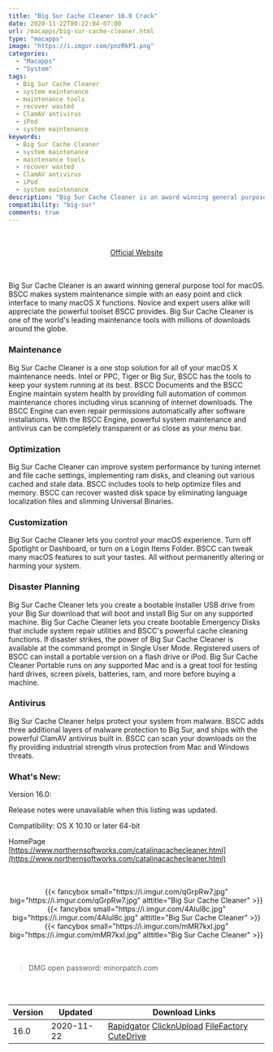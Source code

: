 ```yaml
---
title: "Big Sur Cache Cleaner 16.0 Crack"
date: 2020-11-22T00:22:04-07:00
url: /macapps/big-sur-cache-cleaner.html
type: "macapps"
image: "https://i.imgur.com/pnzRkP1.png"
categories:
  - "Macapps"
  - "System"
tags:
  - Big Sur Cache Cleaner
  - system maintenance
  - maintenance tools
  - recover wasted
  - ClamAV antivirus
  - iPod
  - system maintenance
keywords:
  - Big Sur Cache Cleaner
  - system maintenance
  - maintenance tools
  - recover wasted
  - ClamAV antivirus
  - iPod
  - system maintenance
description: "Big Sur Cache Cleaner is an award winning general purpose tool for macOS. BSCC makes system maintenance simple with an easy point and click interface to many macOS X functions"
compatibility: "big-sur"
comments: true
---
```


<br/>
<br/>
<center>
<a href="https://www.northernsoftworks.com/catalinacachecleaner.html" target="blank"><div class="border border-blue-500 rounded-lg transition duration-500 
    ease-in-out w-48 text-lg text-blue-500 text-center hover:bg-blue-500 hover:text-white">
  Official Website 
</div></a>
</center>
<br/>
<br/>

Big Sur Cache Cleaner is an award winning general purpose tool for macOS. BSCC makes system maintenance simple with an easy point and click interface to many macOS X functions. Novice and expert users alike will appreciate the powerful toolset BSCC provides. Big Sur Cache Cleaner is one of the world's leading maintenance tools with millions of downloads around the globe.

### Maintenance

Big Sur Cache Cleaner is a one stop solution for all of your macOS X maintenance needs. Intel or PPC, Tiger or Big Sur, BSCC has the tools to keep your system running at its best. BSCC Documents and the BSCC Engine maintain system health by providing full automation of common maintenance chores including virus scanning of internet downloads. The BSCC Engine can even repair permissions automatically after software installations. With the BSCC Engine, powerful system maintenance and antivirus can be completely transparent or as close as your menu bar.

### Optimization

Big Sur Cache Cleaner can improve system performance by tuning internet and file cache settings, implementing ram disks, and cleaning out various cached and stale data. BSCC includes tools to help optimize files and memory. BSCC can recover wasted disk space by eliminating language localization files and slimming Universal Binaries.

### Customization

Big Sur Cache Cleaner lets you control your macOS experience. Turn off Spotlight or Dashboard, or turn on a Login Items Folder. BSCC can tweak many macOS features to suit your tastes. All without permanently altering or harming your system.

### Disaster Planning

Big Sur Cache Cleaner lets you create a bootable Installer USB drive from your Big Sur download that will boot and install Big Sur on any supported machine. Big Sur Cache Cleaner lets you create bootable Emergency Disks that include system repair utilities and BSCC's powerful cache cleaning functions. If disaster strikes, the power of Big Sur Cache Cleaner is available at the command prompt in Single User Mode. Registered users of BSCC can install a portable version on a flash drive or iPod. Big Sur Cache Cleaner Portable runs on any supported Mac and is a great tool for testing hard drives, screen pixels, batteries, ram, and more before buying a machine.

### Antivirus

Big Sur Cache Cleaner helps protect your system from malware. BSCC adds three additional layers of malware protection to Big Sur, and ships with the powerful ClamAV antivirus built in. BSCC can scan your downloads on the fly providing industrial strength virus protection from Mac and Windows threats.

### What's New:

Version 16.0:

Release notes were unavailable when this listing was updated.

Compatibility: OS X 10.10 or later 64-bit

HomePage [https://www.northernsoftworks.com/catalinacachecleaner.html](https://www.northernsoftworks.com/catalinacachecleaner.html)

<script async src="https://pagead2.googlesyndication.com/pagead/js/adsbygoogle.js"></script>
<ins class="adsbygoogle"
     style="display:block; text-align:center;"
     data-ad-layout="in-article"
     data-ad-format="fluid"
     data-ad-client="ca-pub-8746275014476192"
     data-ad-slot="5144997159"></ins>
<script>
     (adsbygoogle = window.adsbygoogle || []).push({});
</script>
<br/>
<br/>


<center>
<div class="w-full grid grid-cols-3 flex gap-2">
{{< fancybox small="https://i.imgur.com/qGrpRw7.jpg" big="https://i.imgur.com/qGrpRw7.jpg" alttitle="Big Sur Cache Cleaner" >}}
{{< fancybox small="https://i.imgur.com/4Alul8c.jpg" big="https://i.imgur.com/4Alul8c.jpg" alttitle="Big Sur Cache Cleaner" >}}
{{< fancybox small="https://i.imgur.com/mMR7kxI.jpg" big="https://i.imgur.com/mMR7kxI.jpg" alttitle="Big Sur Cache Cleaner" >}}
</div>
</center>

<br/>
<br/>


> DMG open password: minorpatch.com

<br/>
<br/>
<div id="history_version" class="history_version">

| Version | Updated | Download Links |
| ---- | ---- | ---- |
| 16.0 | 2020-11-22 | [Rapidgator](https://ouo.io/L0WCQM)   [ClicknUpload](https://ouo.io/iV6iA2)   [FileFactory](https://ouo.io/3Ab7nQT)   [CuteDrive](https://ouo.io/3Ab7nQT) |

</div>
